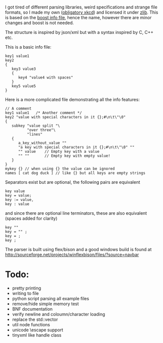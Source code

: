 I got tired of different parsing libraries, weird specifications and strange file formats, so I made my own ([obligatory xkcd](http://xkcd.com/927/)) and licensed it under [zlib](https://tldrlegal.com/license/zlib-libpng-license-%28zlib%29). This is based on the [boost info file](http://www.boost.org/doc/libs/1_56_0/doc/html/boost_propertytree/parsers.html#boost_propertytree.parsers.info_parser), hence the name, however there are minor changes and boost is not needed.

The structure is inspired by json/xml but with a syntax inspired by C, C++ etc.

This is a basic info file:

    key1 value1
    key2
    {
       key3 value3
       {
          key4 "value4 with spaces"
       }
       key5 value5
    }

Here is a more complicated file demonstrating all the info features:

    // A comment
    key1 value1   /* Another comment */
    key2 "value with special characters in it {};#\n\t\"\0"
    {
       subkey "value split "\
              "over three"\
              "lines"
       {
          a_key_without_value ""
          "a key with special characters in it {};#\n\t\"\0" ""
          "" value    // Empty key with a value
          "" ""       // Empty key with empty value!
       }
    }
	mykey {} // when using {} the value can be ignored
	names [ cat dog duck ] // like {} but all keys are empty strings

Separators exist but are optional, the following pairs are equivalent

	key value
	key = value;
	key := value,
	key : value
	
and since there are optional line terminators, these are also equivalent (spaces added for clarity)

    key ""
	key = "" ;
	key = ;
	key ;
	
The parser is built using flex/bison and a good windows build is found at http://sourceforge.net/projects/winflexbison/files/?source=navbar


Todo:
=======

* pretty printing
* writing to file
* python script parsing all example files
* remove/hide simple memory test
* BNF documentation
* verify newline and coloumn/character loading
* replace the std::vector
* util node functions
* unicode \escape support
* tinyxml like handle class

